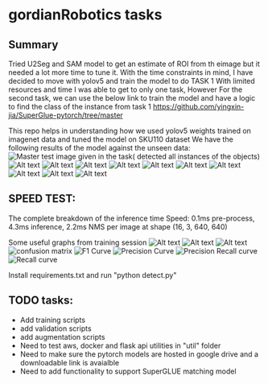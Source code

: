 # gordianRobotics tasks

## Summary
Tried U2Seg and SAM model to get an estimate of ROI from th eimage but it needed a lot more time to tune it. With the time constraints in mind, I have decided to move with yolov5 and train the model to do TASK 1
With limited resources and time I was able to get to only one task, However For the second task, we can use the below link to train the model and have a logic to find the class of the instance from task 1
https://github.com/yingxin-jia/SuperGlue-pytorch/tree/master

This repo helps in understanding how we used yolov5 weights trained on imagenet data and tuned the model on SKU110 dataset
We have the following results of the model against the unseen data:
![Master test image given in the task( detected all instances of the objects)](images/master_test.JPG)
![Alt text](images/Results/val_0.jpg) ![Alt text](images/Results/val_1.jpg) ![Alt text](images/Results/val_3.jpg) ![Alt text](images/Results/val_15.jpg) ![Alt text](images/Results/val_24.jpg) ![Alt text](images/Results/val_58.jpg) ![Alt text](images/Results/val_59.jpg) ![Alt text](images/Results/val_66.jpg) ![Alt text](images/Results/val_112.jpg) ![Alt text](images/Results/val_128.jpg)


## SPEED TEST:
The complete breakdown of the inference time 
Speed: 0.1ms pre-process, 4.3ms inference, 2.2ms NMS per image at shape (16, 3, 640, 640)

Some useful graphs from training session
![Alt text](images/validation_metrics.png) ![Alt text](images/validation_loss.png) ![Alt text](images/training_loss.png)
![confusion matrix](images/training/confusion_matrix.png) ![F1 Curve](images/training/F1_curve.png) ![Precision Curve](images/training/P_curve.png) ![Precision Recall curve](images/training/PR_curve.png) ![Recall curve](images/training/R_curve.png)

Install requirements.txt and run "python detect.py"

## TODO tasks:
* Add training scripts 
* add validation scripts
* add augmentation scripts
* Need to test aws, docker and flask api utilities in "util" folder
* Need to make sure the pytorch models are hosted in google drive and a downloadable link is avaialble
* Need to add functionality to support SuperGLUE matching model
